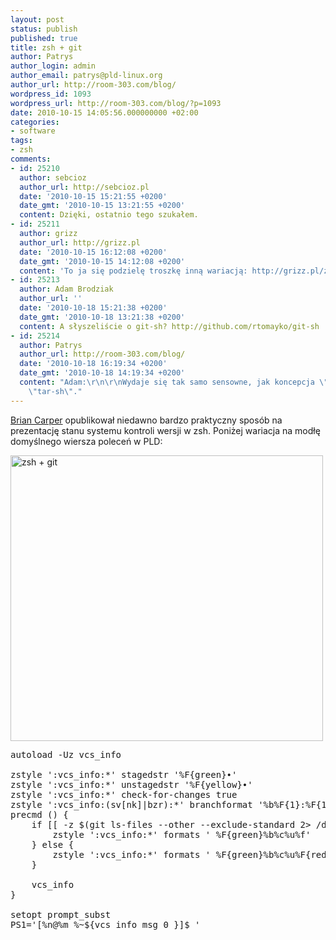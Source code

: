 ```yaml
---
layout: post
status: publish
published: true
title: zsh + git
author: Patrys
author_login: admin
author_email: patrys@pld-linux.org
author_url: http://room-303.com/blog/
wordpress_id: 1093
wordpress_url: http://room-303.com/blog/?p=1093
date: 2010-10-15 14:05:56.000000000 +02:00
categories:
- software
tags:
- zsh
comments:
- id: 25210
  author: sebcioz
  author_url: http://sebcioz.pl
  date: '2010-10-15 15:21:55 +0200'
  date_gmt: '2010-10-15 13:21:55 +0200'
  content: Dzięki, ostatnio tego szukałem.
- id: 25211
  author: grizz
  author_url: http://grizz.pl
  date: '2010-10-15 16:12:08 +0200'
  date_gmt: '2010-10-15 14:12:08 +0200'
  content: 'To ja się podzielę troszkę inną wariacją: http://grizz.pl/zsh_i_git_branch_i_zmiany'
- id: 25213
  author: Adam Brodziak
  author_url: ''
  date: '2010-10-18 15:21:38 +0200'
  date_gmt: '2010-10-18 13:21:38 +0200'
  content: A słyszeliście o git-sh? http://github.com/rtomayko/git-sh
- id: 25214
  author: Patrys
  author_url: http://room-303.com/blog/
  date: '2010-10-18 16:19:34 +0200'
  date_gmt: '2010-10-18 14:19:34 +0200'
  content: "Adam:\r\n\r\nWydaje się tak samo sensowne, jak koncepcja \"cp-sh\" albo
    \"tar-sh\"."
---
```

<p><a href="http://briancarper.net/blog/570/git-info-in-your-zsh-prompt">Brian Carper</a> opublikował niedawno bardzo praktyczny sposób na prezentację stanu systemu kontroli wersji w zsh. Poniżej wariacja na modłę domyślnego wiersza poleceń w PLD:</p>

<p class="strip"><a href="http://www.flickr.com/photos/patrys/5083055281/" title="zsh + git by patrys, on Flickr"><img src="http://farm5.static.flickr.com/4126/5083055281_e96523d72a.jpg" width="500" height="457" alt="zsh + git" /></a></p>

<pre>autoload -Uz vcs_info
 
zstyle ':vcs_info:*' stagedstr '%F{green}∙'
zstyle ':vcs_info:*' unstagedstr '%F{yellow}∙'
zstyle ':vcs_info:*' check-for-changes true
zstyle ':vcs_info:(sv[nk]|bzr):*' branchformat '%b%F{1}:%F{11}%r'
precmd () {
    if [[ -z $(git ls-files --other --exclude-standard 2> /dev/null) ]] {
        zstyle ':vcs_info:*' formats ' %F{green}%b%c%u%f'
    } else {
        zstyle ':vcs_info:*' formats ' %F{green}%b%c%u%F{red}∙%f'
    }
 
    vcs_info
}
 
setopt prompt_subst
PS1='[%n@%m %~${vcs_info_msg_0_}]$ '</pre>
